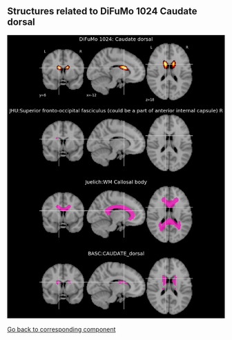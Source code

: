 


## Structures related to DiFuMo 1024 Caudate dorsal

![1023](1023.jpg "Structures related to DiFuMo 1024 Caudate dorsal")

[Go back to corresponding component](https://parietal-inria.github.io/DiFuMo/1024/html/1023.html)